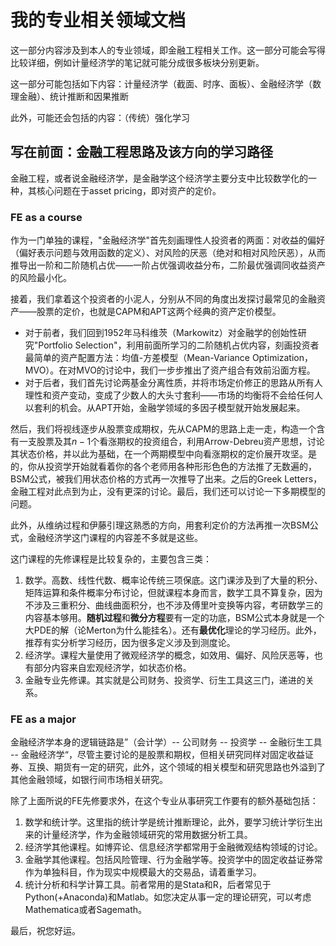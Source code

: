 # 我的专业相关领域文档

这一部分内容涉及到本人的专业领域，即金融工程相关工作。这一部分可能会写得比较详细，例如计量经济学的笔记就可能分成很多板块分别更新。

这一部分可能包括如下内容：计量经济学（截面、时序、面板）、金融经济学（数理金融）、统计推断和因果推断

此外，可能还会包括的内容：（传统）强化学习

## 写在前面：金融工程思路及该方向的学习路径

金融工程，或者说金融经济学，是金融学这个经济学主要分支中比较数学化的一种，其核心问题在于asset pricing，即对资产的定价。

### FE as a course

作为一门单独的课程，"金融经济学"首先刻画理性人投资者的两面：对收益的偏好（偏好表示问题与效用函数的定义）、对风险的厌恶（绝对和相对风险厌恶），从而推导出一阶和二阶随机占优——一阶占优强调收益分布，二阶最优强调同收益资产的风险最小化。

接着，我们拿着这个投资者的小泥人，分别从不同的角度出发探讨最常见的金融资产——股票的定价，也就是CAPM和APT这两个经典的资产定价模型。

- 对于前者，我们回到1952年马科维茨（Markowitz）对金融学的创始性研究"Portfolio Selection"，利用前面所学习的二阶随机占优内容，刻画投资者最简单的资产配置方法：均值-方差模型（Mean-Variance Optimization，MVO）。在对MVO的讨论中，我们一步步推出了资产组合有效前沿面方程。
- 对于后者，我们首先讨论两基金分离性质，并将市场定价修正的思路从所有人理性和资产变动，变成了少数人的大头寸套利——市场的均衡将不会给任何人以套利的机会。从APT开始，金融学领域的多因子模型就开始发展起来。

然后，我们将视线逐步从股票变成期权，先从CAPM的思路上走一走，构造一个含有一支股票及其$n-1$个看涨期权的投资组合，利用Arrow-Debreu资产思想，讨论其状态价格，并以此为基础，在一个两期模型中向看涨期权的定价展开攻坚。是的，你从投资学开始就看着你的各个老师用各种形形色色的方法推了无数遍的，BSM公式，被我们用状态价格的方式再一次推导了出来。之后的Greek Letters，金融工程对此点到为止，没有更深的讨论。最后，我们还可以讨论一下多期模型的问题。

此外，从维纳过程和伊藤引理这熟悉的方向，用套利定价的方法再推一次BSM公式，金融经济学这门课程的内容差不多就是这些。

这门课程的先修课程是比较复杂的，主要包含三类：

1. 数学。高数、线性代数、概率论传统三项保底。这门课涉及到了大量的积分、矩阵运算和条件概率分布讨论，但就课程本身而言，数学工具不算复杂，因为不涉及三重积分、曲线曲面积分，也不涉及傅里叶变换等内容，考研数学三的内容基本够用。**随机过程**和**微分方程**要有一定的功底，BSM公式本身就是一个大PDE的解（论Merton为什么能挂名）。还有**最优化**理论的学习经历。此外，推荐有实分析学习经历，因为很多定义涉及到测度论。
2. 经济学。课程大量使用了微观经济学的概念，如效用、偏好、风险厌恶等，也有部分内容来自宏观经济学，如状态价格。
3. 金融专业先修课。其实就是公司财务、投资学、衍生工具这三门，递进的关系。

### FE as a major

金融经济学本身的逻辑链路是”（会计学）-- 公司财务 -- 投资学 -- 金融衍生工具 -- 金融经济学“，尽管主要讨论的是股票和期权，但相关研究同样对固定收益证券、互换、期货有一定的研究，此外，这个领域的相关模型和研究思路也外溢到了其他金融领域，如银行间市场相关研究。

除了上面所说的FE先修要求外，在这个专业从事研究工作要有的额外基础包括：

1. 数学和统计学。这里指的统计学是统计推断理论，此外，要学习统计学衍生出来的计量经济学，作为金融领域研究的常用数据分析工具。
2. 经济学其他课程。如博弈论、信息经济学都常用于金融微观结构领域的讨论。
3. 金融学其他课程。包括风险管理、行为金融学等。投资学中的固定收益证券常作为单独科目，作为现实中规模最大的交易品，请着重学习。
4. 统计分析和科学计算工具。前者常用的是Stata和R，后者常见于Python(+Anaconda)和Matlab。如您决定从事一定的理论研究，可以考虑Mathematica或者Sagemath。

最后，祝您好运。
